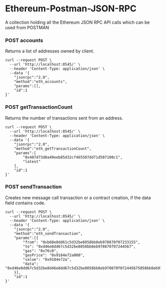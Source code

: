 # Ethereum-Postman-JSON-RPC
A collection holding all the Ethereum JSON RPC API calls which can be used from POSTMAN

### POST accounts
Returns a list of addresses owned by client.
```
curl --request POST \
  --url 'http://localhost:8545/' \
  --header 'Content-Type: application/json' \
  --data '{
	"jsonrpc":"2.0",
	"method":"eth_accounts",
	"params":[],
	"id":1
}'
```

### POST getTransactionCount
Returns the number of transactions sent from an address.
```
curl --request POST \
  --url 'http://localhost:8545/' \
  --header 'Content-Type: application/json' \
  --data '{
	"jsonrpc":"2.0",
	"method":"eth_getTransactionCount",
	"params":[
		"0x407d73d8a49eeb85d32cf465507dd71d507100c1",
		"latest"
	],
	"id":1
}'
```

### POST sendTransaction
Creates new message call transaction or a contract creation, if the data field contains code.
```
curl --request POST \
  --url 'http://localhost:8545/' \
  --header 'Content-Type: application/json' \
  --data '{
	"jsonrpc":"2.0",
	"method":"eth_sendTransaction",
	"params":[{
		"from": "0xb60e8dd61c5d32be8058bb8eb970870f07233155",
		"to": "0xd46e8dd67c5d32be8058bb8eb970870f07244567",
		"gas": "0x76c0",
		"gasPrice": "0x9184e72a000",
		"value": "0x9184e72a",
		"data": "0xd46e8dd67c5d32be8d46e8dd67c5d32be8058bb8eb970870f072445675058bb8eb970870f072445675"
	}],
	"id":1
}'
```
